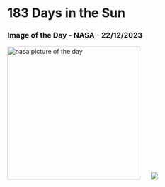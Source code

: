 # 183 Days in the Sun
### Image of the Day - NASA - 22/12/2023
<img src="https://apod.nasa.gov/apod/image/2312/solsticesolargraphy1024.jpg" alt="nasa picture of the day" width="300"/>&nbsp; &nbsp; &nbsp; <img src="https://github-readme-streak-stats.herokuapp.com/?user=tempo-riz&theme=synthwave" >



  
